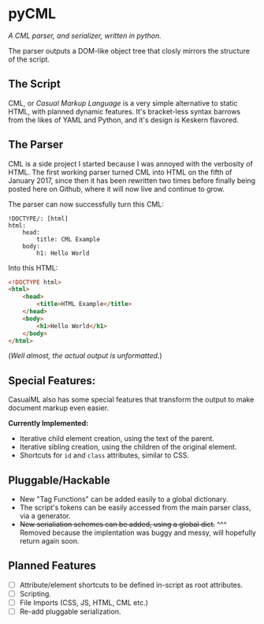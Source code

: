 # pyCML

*A CML parser, and serializer, written in python.*

The parser outputs a DOM-like object tree that closly mirrors the structure of the script.


## The Script

CML, or *Casual Markup Language* is a very simple alternative to static HTML, with planned dynamic features. It's bracket-less syntax barrows from the likes of YAML and Python, and it's design is Keskern flavored.


## The Parser

CML is a side project I started because I was annoyed with the verbosity of HTML. The first working parser turned CML into HTML on the fifth of January 2017, since then it has been rewritten two times before finally being posted here on Github, where it will now live and continue to grow.

The parser can now successfully turn this CML:

```cml
!DOCTYPE/: [html]
html:
	head:
		title: CML Example
	body:
		h1: Hello World
```

Into this HTML:

```html
<!DOCTYPE html>
<html>
	<head>
		<title>HTML Example</title>
	</head>
	<body>
		<h1>Hello World</h1>
	</body>
</html>
```

(*Well almost, the actual output is unformatted.*)


## Special Features:

CasualML also has some special features that transform the output to make document markup even easier.

**Currently Implemented:**

- Iterative child element creation, using the text of the parent.
- Iterative sibling creation, using the children of the original element.
- Shortcuts for `id` and `class` attributes, similar to CSS.


## Pluggable/Hackable

- New "Tag Functions" can be added easily to a global dictionary.
- The script's tokens can be easily accessed from the main parser class, via a generator.
- ~~New serialiation schemes can be added, using a global dict.~~
  ^^^ Removed because the implentation was buggy and messy, will hopefully return again soon.
	
	
## Planned Features
- [ ] Attribute/element shortcuts to be defined in-script as root attributes.
- [ ] Scripting.
- [ ] File Imports (CSS, JS, HTML, CML etc.)
- [ ] Re-add pluggable serialization.
